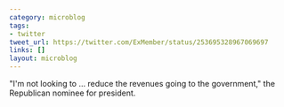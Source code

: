 ```yaml
---
category: microblog
tags:
- twitter
tweet_url: https://twitter.com/ExMember/status/253695328967069697
links: []
layout: microblog
---
```

"I'm not looking to … reduce the revenues going to the government," the Republican nominee for president.
